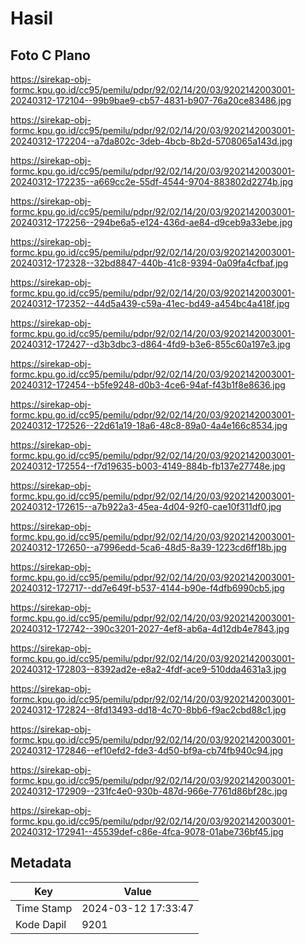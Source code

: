 # Hasil

## Foto C Plano

https://sirekap-obj-formc.kpu.go.id/cc95/pemilu/pdpr/92/02/14/20/03/9202142003001-20240312-172104--99b9bae9-cb57-4831-b907-76a20ce83486.jpg

https://sirekap-obj-formc.kpu.go.id/cc95/pemilu/pdpr/92/02/14/20/03/9202142003001-20240312-172204--a7da802c-3deb-4bcb-8b2d-5708065a143d.jpg

https://sirekap-obj-formc.kpu.go.id/cc95/pemilu/pdpr/92/02/14/20/03/9202142003001-20240312-172235--a669cc2e-55df-4544-9704-883802d2274b.jpg

https://sirekap-obj-formc.kpu.go.id/cc95/pemilu/pdpr/92/02/14/20/03/9202142003001-20240312-172256--294be6a5-e124-436d-ae84-d9ceb9a33ebe.jpg

https://sirekap-obj-formc.kpu.go.id/cc95/pemilu/pdpr/92/02/14/20/03/9202142003001-20240312-172328--32bd8847-440b-41c8-9394-0a09fa4cfbaf.jpg

https://sirekap-obj-formc.kpu.go.id/cc95/pemilu/pdpr/92/02/14/20/03/9202142003001-20240312-172352--44d5a439-c59a-41ec-bd49-a454bc4a418f.jpg

https://sirekap-obj-formc.kpu.go.id/cc95/pemilu/pdpr/92/02/14/20/03/9202142003001-20240312-172427--d3b3dbc3-d864-4fd9-b3e6-855c60a197e3.jpg

https://sirekap-obj-formc.kpu.go.id/cc95/pemilu/pdpr/92/02/14/20/03/9202142003001-20240312-172454--b5fe9248-d0b3-4ce6-94af-f43b1f8e8636.jpg

https://sirekap-obj-formc.kpu.go.id/cc95/pemilu/pdpr/92/02/14/20/03/9202142003001-20240312-172526--22d61a19-18a6-48c8-89a0-4a4e166c8534.jpg

https://sirekap-obj-formc.kpu.go.id/cc95/pemilu/pdpr/92/02/14/20/03/9202142003001-20240312-172554--f7d19635-b003-4149-884b-fb137e27748e.jpg

https://sirekap-obj-formc.kpu.go.id/cc95/pemilu/pdpr/92/02/14/20/03/9202142003001-20240312-172615--a7b922a3-45ea-4d04-92f0-cae10f311df0.jpg

https://sirekap-obj-formc.kpu.go.id/cc95/pemilu/pdpr/92/02/14/20/03/9202142003001-20240312-172650--a7996edd-5ca6-48d5-8a39-1223cd6ff18b.jpg

https://sirekap-obj-formc.kpu.go.id/cc95/pemilu/pdpr/92/02/14/20/03/9202142003001-20240312-172717--dd7e649f-b537-4144-b90e-f4dfb6990cb5.jpg

https://sirekap-obj-formc.kpu.go.id/cc95/pemilu/pdpr/92/02/14/20/03/9202142003001-20240312-172742--390c3201-2027-4ef8-ab6a-4d12db4e7843.jpg

https://sirekap-obj-formc.kpu.go.id/cc95/pemilu/pdpr/92/02/14/20/03/9202142003001-20240312-172803--8392ad2e-e8a2-4fdf-ace9-510dda4631a3.jpg

https://sirekap-obj-formc.kpu.go.id/cc95/pemilu/pdpr/92/02/14/20/03/9202142003001-20240312-172824--8fd13493-dd18-4c70-8bb6-f9ac2cbd88c1.jpg

https://sirekap-obj-formc.kpu.go.id/cc95/pemilu/pdpr/92/02/14/20/03/9202142003001-20240312-172846--ef10efd2-fde3-4d50-bf9a-cb74fb940c94.jpg

https://sirekap-obj-formc.kpu.go.id/cc95/pemilu/pdpr/92/02/14/20/03/9202142003001-20240312-172909--231fc4e0-930b-487d-966e-7761d86bf28c.jpg

https://sirekap-obj-formc.kpu.go.id/cc95/pemilu/pdpr/92/02/14/20/03/9202142003001-20240312-172941--45539def-c86e-4fca-9078-01abe736bf45.jpg


## Metadata

| Key        | Value               |
| ---------- | ------------------- |
| Time Stamp | 2024-03-12 17:33:47 |
| Kode Dapil | 9201                |



